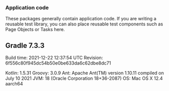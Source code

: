 ### Application code
 
These packages generally contain application code. 
If you are writing a reusable test library, you can also place reusable test components such as Page Objects or Tasks here.

Gradle 7.3.3
------------------------------------------------------------

Build time:   2021-12-22 12:37:54 UTC
Revision:     6f556c80f945dc54b50e0be633da6c62dbe8dc71

Kotlin:       1.5.31
Groovy:       3.0.9
Ant:          Apache Ant(TM) version 1.10.11 compiled on July 10 2021
JVM:          18 (Oracle Corporation 18+36-2087)
OS:           Mac OS X 12.4 aarch64
